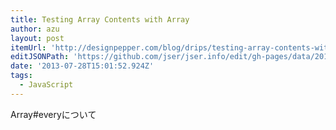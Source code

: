 ```yaml
---
title: Testing Array Contents with Array
author: azu
layout: post
itemUrl: 'http://designpepper.com/blog/drips/testing-array-contents-with-array-every'
editJSONPath: 'https://github.com/jser/jser.info/edit/gh-pages/data/2013/07/index.json'
date: '2013-07-28T15:01:52.924Z'
tags:
  - JavaScript
---
```

Array#everyについて
